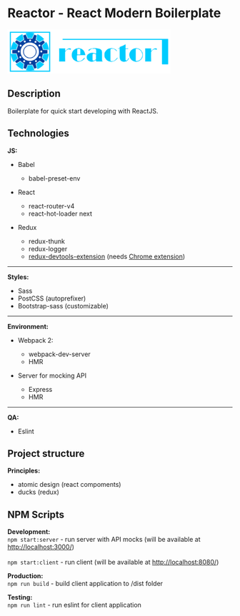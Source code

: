 Reactor - React Modern Boilerplate
==================================

<img src='./.README/reactor-logo.png' height='100' />

## Description
  Boilerplate for quick start developing with ReactJS. 

## Technologies

**JS:**
  - Babel
    - babel-preset-env
    
  - React
    - react-router-v4
    - react-hot-loader next

  - Redux
    - redux-thunk
    - redux-logger
    - [redux-devtools-extension](https://github.com/zalmoxisus/redux-devtools-extension) (needs [Chrome extension](https://chrome.google.com/webstore/detail/redux-devtools/lmhkpmbekcpmknklioeibfkpmmfibljd))

----------

**Styles:**
  - Sass
  - PostCSS (autoprefixer)
  - Bootstrap-sass (customizable)

----------

**Environment:**
- Webpack 2:
  - webpack-dev-server
  - HMR

- Server for mocking API 
  - Express
  - HMR

----------

**QA:**
- Eslint

## Project structure
**Principles:**
- atomic design (react compoments)
- ducks (redux)

## NPM Scripts
**Development:**
<br />
```npm start:server``` - run server with API mocks (will be available at [http://localhost:3000/](http://localhost:3000/))
<br /><br />
```npm start:client``` - run client (will be available at [http://localhost:8080/](http://localhost:8080/))
<br />

**Production:**
<br />
```npm run build``` - build client application to /dist folder
<br />

**Testing:**
<br />
```npm run lint``` - run eslint for client application